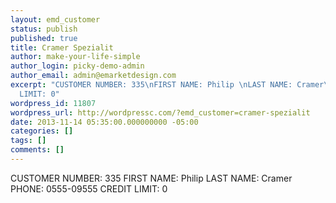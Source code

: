 ```yaml
---
layout: emd_customer
status: publish
published: true
title: Cramer Spezialit
author: make-your-life-simple
author_login: picky-demo-admin
author_email: admin@emarketdesign.com
excerpt: "CUSTOMER NUMBER: 335\nFIRST NAME: Philip \nLAST NAME: Cramer\nPHONE: 0555-09555\nCREDIT
  LIMIT: 0"
wordpress_id: 11807
wordpress_url: http://wordpressc.com/?emd_customer=cramer-spezialit
date: 2013-11-14 05:35:00.000000000 -05:00
categories: []
tags: []
comments: []
---
```

CUSTOMER NUMBER: 335
FIRST NAME: Philip 
LAST NAME: Cramer
PHONE: 0555-09555
CREDIT LIMIT: 0

